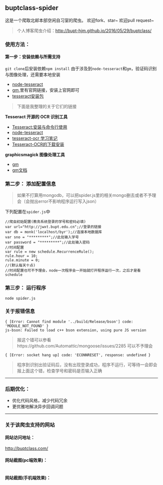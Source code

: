 ## buptclass-spider

这是一个爬取北邮本部空闲自习室的爬虫。
欢迎fork、star~
欢迎pull request~

>个人博客爬虫介绍：http://bupt-hjm.github.io/2016/05/29/buptclass/

### 使用方法：

#### 第一步：安装依赖与所需支持

`git clone`后安装依赖`npm install`
由于涉及到`node-tesseract`和`gm`，验证码识别与图像处理，还需要本地安装

- [node-tesseract](https://github.com/desmondmorris/node-tesseract)
- [gm](https://github.com/aheckmann/gm),里有官网链接，安装上官网即可
- [tesseract安装包](http://pan.baidu.com/share/link?uk=4010726052&shareid=4251373560&third=0&adapt=pc&fr=ftw)

>下面是我整理的关于它们的链接

**Tesseract 开源的 OCR 识别工具**

- [Tesseract:安装与命令行使用](http://linusp.github.io/2015/04/17/tesseract-install-usage.html)
- [node-tesseract](https://github.com/desmondmorris/node-tesseract)
- [tesseract-ocr 学习笔记](http://www.cnblogs.com/chinanetwind/p/3179513.html)
- [Tesseract-OCR的下载安装](http://www.51testing.com/html/14/87714-3693118.html)

**graphicsmagick 图像处理工具**

- [gm](https://github.com/aheckmann/gm)
- [gm文档](http://aheckmann.github.io/gm/)


### 第二步： 添加配置信息
>如果不打算用mongodb，可以把spider.js里的相关mongo删去或者不予理会（会抛出error不影响程序运行写入json）

下列配置在`spider.js`中

```
//爬虫初始配置(教务系统登录的学号和密码必填)
var url="http://jwxt.bupt.edu.cn";//登录的链接
var db = monk('localhost/byr');//连接本地数据库
var sno = "*********";//此处输入学号
var password = "*********";//此处输入密码
//时间配置
var rule = new schedule.RecurrenceRule();
rule.hour = 10;
rule.minute = 0;
//(默认每天十点)
//时间配置也可不予理会，node一次程序会一开始就打开程序运行一次，之后才是看schedule
```

### 第三步： 运行程序
`node spider.js`

### 关于报错信息

```
{ [Error: Cannot find module '../build/Release/bson'] code: 'MODULE_NOT_FOUND' }
js-bson: Failed to load c++ bson extension, using pure JS version
```

>报这个错可以参看https://github.com/Automattic/mongoose/issues/2285
可以不予理会

```
{ [Error: socket hang up] code: 'ECONNRESET', response: undefined }
```

>程序到识别出验证码后，没有出现登录成功，程序不运行，可等待一会即会报上面这个错，检查学号和密码是否输入正确


---

### 后期优化：

- 优化代码风格，减少代码冗余
- 更优雅地解决异步回调问题

---

### 关于该爬虫支持的网站

#### 网站访问地址：

http://buptclass.com/

#### 网站截图(pc端效果)：

<img src="http://7xp9v5.com1.z0.glb.clouddn.com/FireShot%20Capture%2014%20-%20%E5%8C%97%E9%82%AE%E6%9C%AC%E9%83%A8%E8%87%AA%E4%B9%A0%E5%AE%A4%20-%20http___buptclass.com_.png" alt="">

#### 网站截图(手机端效果)：

<img src="http://7xp9v5.com1.z0.glb.clouddn.com/mobile.PNG" alt="">